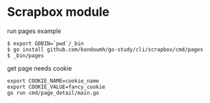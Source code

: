 Scrapbox module
==========================

run pages example

```
$ export GOBIN=`pwd`/_bin
$ go install github.com/kondoumh/go-study/cli/scrapbox/cmd/pages
$ _bin/pages
```

get page needs cookie

```
export COOKIE_NAME=cookie_name
export COOKIE_VALUE=fancy_cookie
go run cmd/page_detail/main.go
```